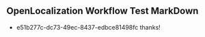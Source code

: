 ## OpenLocalization Workflow Test MarkDown
* e51b277c-dc73-49ec-8437-edbce81498fc 
thanks!<!--HONumber=Jul16_HO2-->